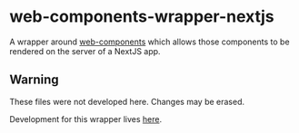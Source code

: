 # web-components-wrapper-nextjs

A wrapper around [web-components](https://github.com/JoshuaHull/portfolio/tree/main/components/web-components) which allows those components to be rendered on the server of a NextJS app.

## Warning

These files were not developed here. Changes may be erased.

Development for this wrapper lives [here](https://github.com/JoshuaHull/portfolio/tree/main/components/web-components-wrapper-nextjs).
